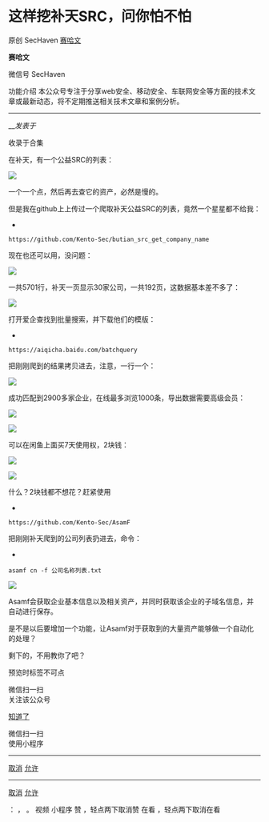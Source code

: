 #  这样挖补天SRC，问你怕不怕

原创 SecHaven  [ 赛哈文 ](javascript:void\(0\);)

**赛哈文** ![]()

微信号 SecHaven

功能介绍 本公众号专注于分享web安全、移动安全、车联网安全等方面的技术文章或最新动态，将不定期推送相关技术文章和案例分析。

____

___发表于_

收录于合集

在补天，有一个公益SRC的列表：

![](https://gitee.com/fuli009/images/raw/master/public/20230619223222.png)

一个一个点，然后再去查它的资产，必然是慢的。

但是我在github上上传过一个爬取补天公益SRC的列表，竟然一个星星都不给我：  

  * 

    
    
    https://github.com/Kento-Sec/butian_src_get_company_name

现在也还可以用，没问题：  

![](https://gitee.com/fuli009/images/raw/master/public/20230619223224.png)

一共5701行，补天一页显示30家公司，一共192页，这数据基本差不多了：  

![](https://gitee.com/fuli009/images/raw/master/public/20230619223227.png)

打开爱企查找到批量搜索，并下载他们的模版：

  * 

    
    
    https://aiqicha.baidu.com/batchquery

把刚刚爬到的结果拷贝进去，注意，一行一个：  

![](https://gitee.com/fuli009/images/raw/master/public/20230619223228.png)

成功匹配到2900多家企业，在线最多浏览1000条，导出数据需要高级会员：  

![](https://gitee.com/fuli009/images/raw/master/public/20230619223230.png)

![](https://gitee.com/fuli009/images/raw/master/public/20230619223232.png)

可以在闲鱼上面买7天使用权，2块钱：

![](https://gitee.com/fuli009/images/raw/master/public/20230619223234.png)

![](https://gitee.com/fuli009/images/raw/master/public/20230619223237.png)

什么？2块钱都不想花？赶紧使用  

  * 

    
    
    https://github.com/Kento-Sec/AsamF

把刚刚补天爬到的公司列表扔进去，命令：  

  * 

    
    
    asamf cn -f 公司名称列表.txt

![](https://gitee.com/fuli009/images/raw/master/public/20230619223239.png)

Asamf会获取企业基本信息以及相关资产，并同时获取该企业的子域名信息，并自动进行保存。

是不是以后要增加一个功能，让Asamf对于获取到的大量资产能够做一个自动化的处理？  

剩下的，不用教你了吧？  

  

  

  

预览时标签不可点

微信扫一扫  
关注该公众号

[知道了](javascript:;)

微信扫一扫  
使用小程序

****

[取消](javascript:void\(0\);) [允许](javascript:void\(0\);)

****

[取消](javascript:void\(0\);) [允许](javascript:void\(0\);)

： ， 。   视频 小程序 赞 ，轻点两下取消赞 在看 ，轻点两下取消在看

